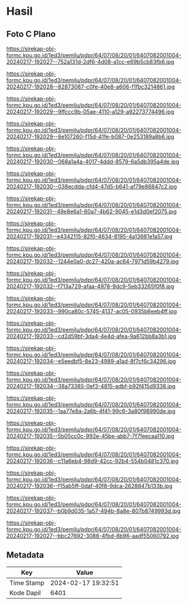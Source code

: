 # Hasil

## Foto C Plano

https://sirekap-obj-formc.kpu.go.id/1ed3/pemilu/pdpr/64/07/08/20/01/6407082001004-20240217-192027--752a131d-2df6-4d08-a1cc-e69b5cb83fb6.jpg

https://sirekap-obj-formc.kpu.go.id/1ed3/pemilu/pdpr/64/07/08/20/01/6407082001004-20240217-192028--82873087-c0fe-40e8-a606-f1fbc3214861.jpg

https://sirekap-obj-formc.kpu.go.id/1ed3/pemilu/pdpr/64/07/08/20/01/6407082001004-20240217-192029--9ffccc9b-05ae-4110-a129-a92273774496.jpg

https://sirekap-obj-formc.kpu.go.id/1ed3/pemilu/pdpr/64/07/08/20/01/6407082001004-20240217-192029--8e107260-f15d-41fe-b087-0e253189a8b6.jpg

https://sirekap-obj-formc.kpu.go.id/1ed3/pemilu/pdpr/64/07/08/20/01/6407082001004-20240217-192030--068a1a4a-4017-4ddd-8579-6a5db395a4de.jpg

https://sirekap-obj-formc.kpu.go.id/1ed3/pemilu/pdpr/64/07/08/20/01/6407082001004-20240217-192030--038ecdda-cfd4-47d5-b641-af79e86847c2.jpg

https://sirekap-obj-formc.kpu.go.id/1ed3/pemilu/pdpr/64/07/08/20/01/6407082001004-20240217-192031--49e8e6a1-60a7-4b62-9045-e1d3d0ef2075.jpg

https://sirekap-obj-formc.kpu.go.id/1ed3/pemilu/pdpr/64/07/08/20/01/6407082001004-20240217-192031--e4342115-82f0-4634-8195-4a13681e1a57.jpg

https://sirekap-obj-formc.kpu.go.id/1ed3/pemilu/pdpr/64/07/08/20/01/6407082001004-20240217-192032--1244e0a0-dc27-420a-ac64-7971d59b4279.jpg

https://sirekap-obj-formc.kpu.go.id/1ed3/pemilu/pdpr/64/07/08/20/01/6407082001004-20240217-192032--f713a729-afaa-4978-9dc9-5eb33265f0f8.jpg

https://sirekap-obj-formc.kpu.go.id/1ed3/pemilu/pdpr/64/07/08/20/01/6407082001004-20240217-192033--990ca80c-5745-4137-ac05-0935b6eeb4ff.jpg

https://sirekap-obj-formc.kpu.go.id/1ed3/pemilu/pdpr/64/07/08/20/01/6407082001004-20240217-192033--cd2d59bf-3da4-4e4d-afea-9a612bb8a3b1.jpg

https://sirekap-obj-formc.kpu.go.id/1ed3/pemilu/pdpr/64/07/08/20/01/6407082001004-20240217-192034--e5eedbf5-8e23-4989-a1ad-8f7cf6c34296.jpg

https://sirekap-obj-formc.kpu.go.id/1ed3/pemilu/pdpr/64/07/08/20/01/6407082001004-20240217-192034--38a73385-0ef3-4815-adbf-b92f415d9338.jpg

https://sirekap-obj-formc.kpu.go.id/1ed3/pemilu/pdpr/64/07/08/20/01/6407082001004-20240217-192035--1aa77e8a-2a6b-4f41-99c6-3a80f98990de.jpg

https://sirekap-obj-formc.kpu.go.id/1ed3/pemilu/pdpr/64/07/08/20/01/6407082001004-20240217-192035--5b05cc0c-992e-45be-abb7-7f7feecaa110.jpg

https://sirekap-obj-formc.kpu.go.id/1ed3/pemilu/pdpr/64/07/08/20/01/6407082001004-20240217-192036--c11a6eb4-98d9-42cc-92b4-554b0481c370.jpg

https://sirekap-obj-formc.kpu.go.id/1ed3/pemilu/pdpr/64/07/08/20/01/6407082001004-20240217-192036--f15ab5ff-0daf-40f8-9dca-2628847b133b.jpg

https://sirekap-obj-formc.kpu.go.id/1ed3/pemilu/pdpr/64/07/08/20/01/6407082001004-20240217-192037--b0b9d035-1a57-494b-8a8e-807b8749993d.jpg

https://sirekap-obj-formc.kpu.go.id/1ed3/pemilu/pdpr/64/07/08/20/01/6407082001004-20240217-192027--bbc27692-3086-4fbd-8b96-aadf55060792.jpg


## Metadata

| Key        | Value               |
| ---------- | ------------------- |
| Time Stamp | 2024-02-17 19:32:51 |
| Kode Dapil | 6401                |



